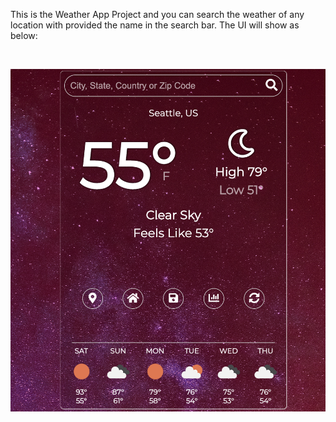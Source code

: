 This is the Weather App Project and you can search the weather of any location with provided the name in the search bar. The UI will show as below:

<br>

![alt text](src/img/UI.png)
